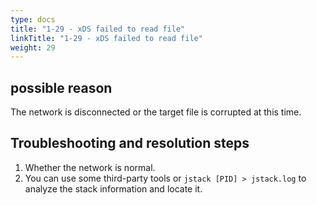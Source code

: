 ```yaml
---
type: docs
title: "1-29 - xDS failed to read file"
linkTitle: "1-29 - xDS failed to read file"
weight: 29
---
```


## possible reason

The network is disconnected or the target file is corrupted at this time.

## Troubleshooting and resolution steps

1. Whether the network is normal.
2. You can use some third-party tools or `jstack [PID] > jstack.log` to analyze the stack information and locate it.

<p style="margin-top: 3rem;"> </p>